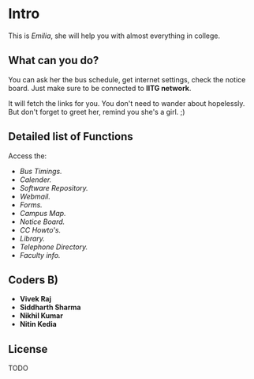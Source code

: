 # Intro

This is *Emilia*, she will help you with almost everything in college.

## What can you do?
You can ask her the bus schedule, get internet settings, check the notice board. Just make sure to be connected to **IITG network**.

It will fetch the links for you. You don't need to wander about hopelessly.
But don't forget to greet her, remind you she's a girl. ;)

## Detailed list of Functions

Access the:
*	*Bus Timings.*
*	*Calender.*
*	*Software Repository.*
*	*Webmail.*
*	*Forms.*
*	*Campus Map.*
*	*Notice Board.*
*	*CC Howto's.*
*	*Library.*
*	*Telephone Directory.*
*	*Faculty info.*

## Coders B)

* **Vivek Raj**
* **Siddharth Sharma**
* **Nikhil Kumar**
* **Nitin Kedia**

## License

TODO
